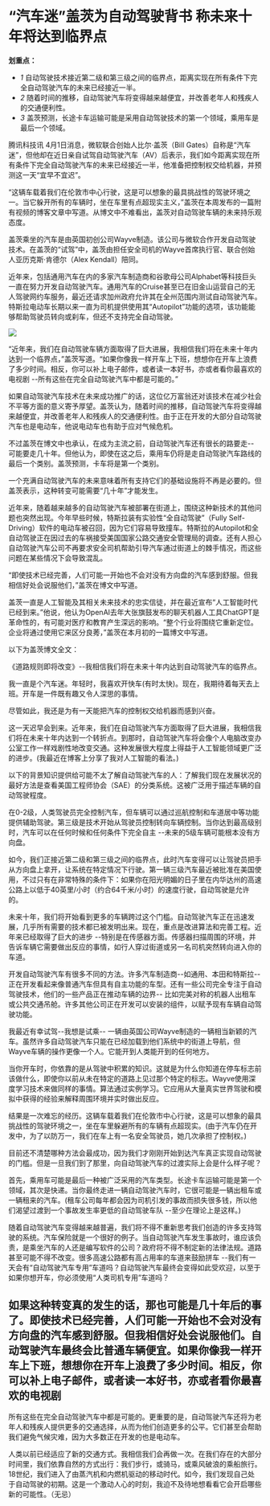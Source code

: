 # “汽车迷”盖茨为自动驾驶背书 称未来十年将达到临界点

**划重点：**

  * _1_ 自动驾驶技术接近第二级和第三级之间的临界点，距离实现在所有条件下完全自动驾驶汽车的未来已经接近一半。
  * _2_ 随着时间的推移，自动驾驶汽车将变得越来越便宜，并改善老年人和残疾人的交通便利性。
  * _3_ 盖茨预测，长途卡车运输可能是采用自动驾驶技术的第一个领域，乘用车是最后一个领域。

腾讯科技讯 4月1日消息，微软联合创始人比尔·盖茨（Bill
Gates）自称是“汽车迷”，但他却在近日亲自试驾自动驾驶汽车（AV）后表示，我们如今距离实现在所有条件下完全自动驾驶汽车的未来已经接近一半，他准备把控制权交给机器，并预测这一天“宜早不宜迟”。

“这辆车载着我们在伦敦市中心行驶，这是可以想象的最具挑战性的驾驶环境之一。当它躲开所有的车辆时，坐在车里有点超现实主义，”盖茨在本周发布的一篇附有视频的博客文章中写道。从博文中不难看出，盖茨对自动驾驶车辆的未来持乐观态度。

盖茨乘坐的汽车是由英国初创公司Wayve制造。该公司与微软合作开发自动驾驶技术。在盖茨的“试驾”中，盖茨由担任安全司机的Wayve首席执行官、联合创始人亚历克斯·肯德尔（Alex
Kendall）陪同。

近年来，包括通用汽车在内的多家汽车制造商和谷歌母公司Alphabet等科技巨头一直在努力开发自动驾驶汽车。通用汽车的Cruise甚至已在旧金山运营自己的无人驾驶网约车服务，最近还请求加州政府允许其在全州范围内测试自动驾驶汽车。特斯拉电动车长期以来一直为司机提供使用其“Autopilot”功能的选项，该功能能够帮助驾驶员转向或刹车，但还不支持完全自动驾驶。

![](https://inews.gtimg.com/news_bt/OC_z69AEINoVLWGDn2yrBfpeXKrbsUp5RTkLn04ZEcgykAA/1000)

“近年来，我们在自动驾驶车辆方面取得了巨大进展，我相信我们将在未来十年内达到一个临界点，”盖茨写道。“如果你像我一样开车上下班，想想你在开车上浪费了多少时间。相反，你可以补上电子邮件，或者读一本好书，亦或者看你最喜欢的电视剧
--所有这些在完全自动驾驶汽车中都是可能的。”

如果自动驾驶汽车技术在未来成功推广的话，这位亿万富翁还对该技术在减少社会不平等方面的意义寄予厚望。盖茨认为，随着时间的推移，自动驾驶汽车将变得越来越便宜，并改善老年人和残疾人的交通便利性。由于正在开发的大部分自动驾驶汽车也是电动车，他说电动车也有助于应对气候危机。

不过盖茨在博文中也承认，在成为主流之前，自动驾驶汽车还有很长的路要走--
可能要走几十年。但他认为，即使在这之后，乘用车仍将是走自动驾驶汽车路线的最后一个类别。盖茨预测，卡车将是第一个类别。

一个充满自动驾驶汽车的未来意味着所有支持它们的基础设施将不再是必要的。但盖茨表示，这种转变可能需要“几十年”才能发生。

近年来，随着越来越多的自动驾驶汽车被部署在街道上，围绕这种新技术的其他问题也突然出现。今年早些时候，特斯拉装有实验性“全自动驾驶”（Fully Self-
Driving）软件的电动车被召回，因为它们容易导致撞车。特斯拉的Autopilot和全自动驾驶正在因过去的车祸接受美国国家公路交通安全管理局的调查。还有人担心自动驾驶汽车公司不再要求安全司机帮助引导汽车通过街道上的棘手情况，而这些问题在某些情况下会导致混乱。

“即使技术已经完善，人们可能一开始也不会对没有方向盘的汽车感到舒服。但我相信好处会说服他们，”盖茨在博文中写道。

盖茨一直是人工智能及其相关未来技术的忠实信徒，并在最近宣布“人工智能时代已经到来。”他说，他认为OpenAI去年大张旗鼓发布的聊天机器人工具ChatGPT是革命性的，有可能对医疗和教育产生深远的影响。“整个行业将围绕它重新定位。企业将通过使用它来区分良莠，”盖茨在本月初的一篇博文中写道。

以下为盖茨博文全文：

《道路规则即将改变》--我相信我们将在未来十年内达到自动驾驶汽车的临界点。

我一直是个汽车迷。年轻时，我喜欢开快车(有时太快)。现在，我期待着每天去上班。开车是一件既有趣又令人深思的事情。

尽管如此，我还是为有一天能把汽车的控制权交给机器而感到兴奋。

这一天迟早会到来。近年来，我们在自动驾驶汽车方面取得了巨大进展，我相信我们将在未来十年内达到一个转折点。到那时，自动驾驶汽车将会像个人电脑改变办公室工作一样戏剧性地改变交通。这种发展很大程度上得益于人工智能领域更广泛的进步。(我最近在博客上分享了我对人工智能的看法。)

以下的背景知识提供给可能不太了解自动驾驶汽车的人：了解我们现在发展状况的最好方法是查看美国工程师协会（SAE）的分类系统。这被广泛用于描述车辆的自动驾驶程度。

在0-2级，人类驾驶员完全控制汽车，但车辆可以通过巡航控制和车道居中等功能提供辅助驾驶。第三级是技术开始从驾驶员控制转向车辆控制。当你达到最高级别时，汽车可以在任何时候和任何条件下完全自主
--未来的5级车辆可能根本没有方向盘。

如今，我们正接近第二级和第三级之间的临界点，此时汽车变得可以让驾驶员把手从方向盘上拿开，让系统在特定情况下行驶。第一辆三级汽车最近被批准在美国使用，不过只有在非常特殊的条件下：如果你在阳光明媚的日子里在内华达州的高速公路上以低于40英里/小时（约合64千米/小时）的速度行驶，自动驾驶是允许的。

未来十年，我们将开始看到更多的车辆跨过这个门槛。自动驾驶汽车正在迅速发展，几乎所有需要的技术都已被发明出来。现在，重点是改进算法和完善工程。近年来已经取得了巨大的进步
--特别是在传感器方面。传感器扫描周围的环境，并告诉车辆它需要做出反应的事情，如行人穿过街道或另一名司机突然转向进入你的车道。

开发自动驾驶汽车有很多不同的方法。许多汽车制造商--如通用、本田和特斯拉--
正在开发看起来像普通汽车但具有自主功能的车型。还有一些公司完全专注于自动驾驶技术，他们的一些产品正在推动车辆的边界--
比如完美对称的机器人出租车或公共交通吊舱。许多其他公司正在开发可以安装的组件，以赋予现有车辆自动驾驶功能。

我最近有幸试驾--我想是试乘--
一辆由英国公司Wayve制造的一辆相当新颖的汽车。虽然许多自动驾驶汽车只能在已经加载到他们系统中的街道上导航，但Wayve车辆的操作更像一个人。它能开到人类能开到的任何地方。

当你开车时，你依靠的是从驾驶中积累的知识。这就是为什么你知道在停车标志前该做什么，即使你以前从未在特定的道路上见过那个特定的标志。Wayve使用深度学习技术来做同样的事情。算法通过实例学习。它应用从大量真实世界驾驶和模拟中获得的经验来解释周围环境并实时做出反应。

结果是一次难忘的经历。这辆车载着我们在伦敦市中心行驶，这是可以想象的最具挑战性的驾驶环境之一，坐在车里躲避所有的车辆有点超现实。(由于汽车仍在开发中，为了以防万一，我们在车上有一名安全驾驶员，她几次承担了控制权。)

目前还不清楚哪种方法会最成功，因为我们才刚刚开始到达汽车真正实现自动驾驶的门槛。但是一旦我们到了那里，向自动驾驶汽车的过渡实际上会是什么样子呢？

首先，乘用车可能是最后一种被广泛采用的汽车类型。长途卡车运输可能是第一个领域，其次是快递。当你最终走进一辆自动驾驶汽车时，它很可能是一辆出租车或一辆租来的汽车。(租车公司每年都会因为司机引发的事故而损失很多钱，所以他们渴望过渡到一个事故发生率更低的自动驾驶车队
--至少在理论上是这样。)

随着自动驾驶汽车变得越来越普遍，我们将不得不重新思考我们创造的许多支持驾驶的系统。汽车保险就是一个很好的例子。当自动驾驶汽车发生事故时，谁应该负责，是乘坐汽车的人还是编写软件的公司？政府将不得不制定新的法律法规。道路甚至可能不得不改变。很多高速公路都有高占用率的车道来鼓励拼车
--我们有一天会有“自动驾驶汽车专用”车道吗？自动驾驶汽车最终会变得如此受欢迎，以至于如果你想开车，你必须使用“人类司机专用”车道吗？

如果这种转变真的发生的话，那也可能是几十年后的事了。即使技术已经完善，人们可能一开始也不会对没有方向盘的汽车感到舒服。但我相信好处会说服他们。自动驾驶汽车最终会比普通车辆便宜。如果你像我一样开车上下班，想想你在开车上浪费了多少时间。相反，你可以补上电子邮件，或者读一本好书，亦或者看你最喜欢的电视剧
--
所有这些在完全自动驾驶汽车中都是可能的。更重要的是，自动驾驶汽车还将为老年人和残疾人提供更多的交通选择，从而为他们创造更多的公平。它们甚至会帮助我们避免气候灾难，因为大多数正在开发的也是电动车。

人类以前已经适应了新的交通方式。我相信我们会再做一次。在我们存在的大部分时间里，我们依靠自然的方式出行：我们步行，或骑马，或乘风破浪的乘船旅行。18世纪，我们进入了由蒸汽机和内燃机驱动的移动时代。如今，我们发现自己处于自动驾驶的初期。这是一个激动人心的时刻，我迫不及待地想看看它会开启哪些新的可能性。（无忌）

